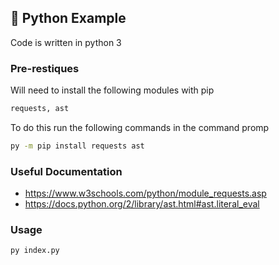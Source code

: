 ## 🐍 Python Example 
Code is written in python 3

### Pre-restiques
Will need to install the following modules with pip
```python
requests, ast
```
To do this run the following commands in the command promp

```cmd
py -m pip install requests ast
```

### Useful Documentation
- https://www.w3schools.com/python/module_requests.asp
- https://docs.python.org/2/library/ast.html#ast.literal_eval

### Usage
```cmd
py index.py
```